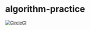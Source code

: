 # algorithm-practice
[![CircleCI](https://circleci.com/gh/SatoshiKawabata/algorithm-practice.svg?style=svg)](https://circleci.com/gh/SatoshiKawabata/algorithm-practice)
